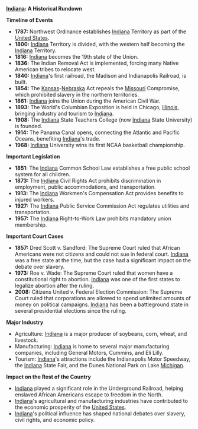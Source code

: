 **[Indiana](./../Indiana/): A Historical Rundown**

**Timeline of Events**

* **1787:** Northwest Ordinance establishes [Indiana](./../Indiana/) Territory as part of the [United States](./../United-States/).
* **1800:** [Indiana](./../Indiana/) Territory is divided, with the western half becoming the [Indiana](./../Indiana/) Territory.
* **1816:** [Indiana](./../Indiana/) becomes the 19th state of the Union.
* **1836:** The Indian Removal Act is implemented, forcing many Native American tribes to relocate west.
* **1840:** [Indiana](./../Indiana/)'s first railroad, the Madison and Indianapolis Railroad, is built.
* **1854:** The [Kansas](./../Kansas/)-[Nebraska](./../Nebraska/) Act repeals the [Missouri](./../Missouri/) Compromise, which prohibited slavery in the northern territories.
* **1861:** [Indiana](./../Indiana/) joins the Union during the American Civil War.
* **1893:** The World's Columbian Exposition is held in Chicago, [Illinois](./../Illinois/), bringing industry and tourism to [Indiana](./../Indiana/).
* **1908:** The [Indiana](./../Indiana/) State Teachers College (now [Indiana](./../Indiana/) State University) is founded.
* **1914:** The Panama Canal opens, connecting the Atlantic and Pacific Oceans, benefiting [Indiana](./../Indiana/)'s trade.
* **1968:** [Indiana](./../Indiana/) University wins its first NCAA basketball championship.

**Important Legislation**

* **1851:** The [Indiana](./../Indiana/) Common School Law establishes a free public school system for all children.
* **1873:** The [Indiana](./../Indiana/) Civil Rights Act prohibits discrimination in employment, public accommodations, and transportation.
* **1913:** The [Indiana](./../Indiana/) Workmen's Compensation Act provides benefits to injured workers.
* **1927:** The [Indiana](./../Indiana/) Public Service Commission Act regulates utilities and transportation.
* **1957:** The [Indiana](./../Indiana/) Right-to-Work Law prohibits mandatory union membership.

**Important Court Cases**

* **1857:** Dred Scott v. Sandford: The Supreme Court ruled that African Americans were not citizens and could not sue in federal court. [Indiana](./../Indiana/) was a free state at the time, but the case had a significant impact on the debate over slavery.
* **1973:** Roe v. Wade: The Supreme Court ruled that women have a constitutional right to abortion. [Indiana](./../Indiana/) was one of the first states to legalize abortion after the ruling.
* **2008:** Citizens United v. Federal Election Commission: The Supreme Court ruled that corporations are allowed to spend unlimited amounts of money on political campaigns. [Indiana](./../Indiana/) has been a battleground state in several presidential elections since the ruling.

**Major Industry**

* Agriculture: [Indiana](./../Indiana/) is a major producer of soybeans, corn, wheat, and livestock.
* Manufacturing: [Indiana](./../Indiana/) is home to several major manufacturing companies, including General Motors, Cummins, and Eli Lilly.
* Tourism: [Indiana](./../Indiana/)'s attractions include the Indianapolis Motor Speedway, the [Indiana](./../Indiana/) State Fair, and the Dunes National Park on Lake [Michigan](./../Michigan/).

**Impact on the Rest of the Country**

* [Indiana](./../Indiana/) played a significant role in the Underground Railroad, helping enslaved African Americans escape to freedom in the North.
* [Indiana](./../Indiana/)'s agricultural and manufacturing industries have contributed to the economic prosperity of the [United States](./../United-States/).
* [Indiana](./../Indiana/)'s political influence has shaped national debates over slavery, civil rights, and economic policy.